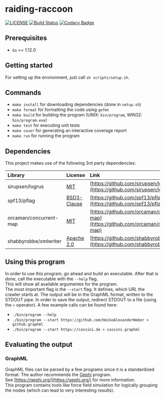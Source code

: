 # raiding-raccoon

[![LICENSE](https://img.shields.io/badge/license-MIT-orange.svg)](LICENSE)
[![Build Status](https://travis-ci.com/HeikoAlexanderWeber/raiding-raccoon.svg?token=jLWKSu6GaoZv38y9JzqL&branch=master)](https://travis-ci.com/HeikoAlexanderWeber/raiding-raccoon)
[![Codacy Badge](https://api.codacy.com/project/badge/Grade/67d595aaeaac42a286f0347c783bd3d9)](https://www.codacy.com?utm_source=github.com&amp;utm_medium=referral&amp;utm_content=HeikoAlexanderWeber/raiding-raccoon&amp;utm_campaign=Badge_Grade)

## Prerequisites

* `Go` >= 1.12.0

## Getting started

For setting up the environment, just call `sh scripts/setup.sh`.

## Commands

* `make install` for downloading dependencies (done in `setup.sh`)
* `make format` for formatting the code using `gofmt`
* `make build` for building the program (UNIX: `bin/program`, WIN32: `bin/program.exe`)
* `make test` for executing unit tests
* `make cover` for generating an interactive coverage report
* `make run` for running the program

## Dependencies

This project makes use of the following 3rd party dependencies:

| Library                | License                                                                      | Link                                                                                      |
| :--------------------- | :--------------------------------------------------------------------------- | :---------------------------------------------------------------------------------------- |
| sirupsen/logrus        | [MIT](https://github.com/sirupsen/logrus/blob/master/LICENSE)                | [https://github.com/sirupsen/logrus](https://github.com/sirupsen/logrus)                  |
| spf13/pflag            | [BSD3-Clause](https://github.com/spf13/pflag/blob/master/LICENSE)            | [https://github.com/spf13/pflag](https://github.com/spf13/pflag)                          |
| orcaman/concurrent-map | [MIT](https://github.com/orcaman/concurrent-map/blob/master/LICENSE)         | [https://github.com/orcaman/concurrent-map](https://github.com/orcaman/concurrent-map)    |
| shabbyrobbe/xmlwriter  | [Apache 2.0](https://github.com/shabbyrobe/xmlwriter/blob/master/LICENSE)    | [https://github.com/shabbyrobe/xmlwriter](https://github.com/shabbyrobe/xmlwriter)        |

## Using this program

In order to use this program, go ahead and build an executable. After that is done, call the executable with the `--help` flag.\
This will show all available argumentes for the program.\
The most important flag is the `--start` flag. It defines, which URL the crawler starts at. The output will be in the GraphML format, written to the STDOUT pipe. In order to save the output, redirect STDOUT to a file (using the `>` operator). A few example calls can be found here:

* `./bin/program --help`
* `./bin/program --start https://github.com/HeikoAlexanderWeber > github.graphml`
* `./bin/program --start https://cassini.de > cassini.graphml`

## Evaluating the output

### GraphML

GraphML files can be parsed by a few programs since it is a standardized format. The author recommends the [Gephi](https://gephi.org/) program.\
See [https://gephi.org/](https://gephi.org/) for more information.\
This program contains tools like force field simulation for logically grouping the nodes (which can lead to very interesting results).

